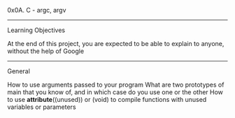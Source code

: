 0x0A. C - argc, argv

---------------------------------------

Learning Objectives

At the end of this project, you are expected to be able to explain to anyone, without the help of Google

---------------------------------------

General

How to use arguments passed to your program
What are two prototypes of main that you know of, and in which case do you use one or the other
How to use __attribute__((unused)) or (void) to compile functions with unused variables or parameters
